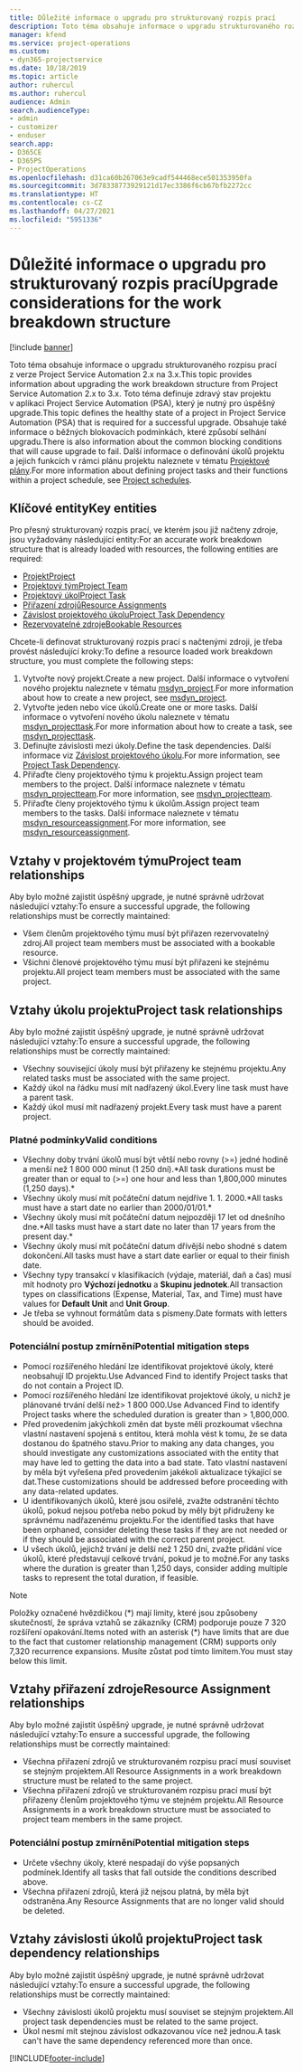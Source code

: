 ```yaml
---
title: Důležité informace o upgradu pro strukturovaný rozpis prací
description: Toto téma obsahuje informace o upgradu strukturovaného rozpisu prací z verze Project Service Automation 2.x na 3.x.
manager: kfend
ms.service: project-operations
ms.custom:
- dyn365-projectservice
ms.date: 10/18/2019
ms.topic: article
author: ruhercul
ms.author: ruhercul
audience: Admin
search.audienceType:
- admin
- customizer
- enduser
search.app:
- D365CE
- D365PS
- ProjectOperations
ms.openlocfilehash: d31ca60b267063e9cadf544468ece501353950fa
ms.sourcegitcommit: 3d78338773929121d17ec3386f6cb67bfb2272cc
ms.translationtype: HT
ms.contentlocale: cs-CZ
ms.lasthandoff: 04/27/2021
ms.locfileid: "5951336"
---
```

# <a name="upgrade-considerations-for-the-work-breakdown-structure"></a><span data-ttu-id="de447-103">Důležité informace o upgradu pro strukturovaný rozpis prací</span><span class="sxs-lookup"><span data-stu-id="de447-103">Upgrade considerations for the work breakdown structure</span></span>

[!include [banner](../includes/psa-now-project-operations.md)]

<span data-ttu-id="de447-104">Toto téma obsahuje informace o upgradu strukturovaného rozpisu prací z verze Project Service Automation 2.x na 3.x.</span><span class="sxs-lookup"><span data-stu-id="de447-104">This topic provides information about upgrading the work breakdown structure from Project Service Automation 2.x to 3.x.</span></span> <span data-ttu-id="de447-105">Toto téma definuje zdravý stav projektu v aplikaci Project Service Automation (PSA), který je nutný pro úspěšný upgrade.</span><span class="sxs-lookup"><span data-stu-id="de447-105">This topic defines the healthy state of a project in Project Service Automation (PSA) that is required for a successful upgrade.</span></span> <span data-ttu-id="de447-106">Obsahuje také informace o běžných blokovacích podmínkách, které způsobí selhání upgradu.</span><span class="sxs-lookup"><span data-stu-id="de447-106">There is also information about the common blocking conditions that will cause upgrade to fail.</span></span> <span data-ttu-id="de447-107">Další informace o definování úkolů projektu a jejich funkcích v rámci plánu projektu naleznete v tématu [Projektové plány](project-creating.md).</span><span class="sxs-lookup"><span data-stu-id="de447-107">For more information about defining project tasks and their functions within a project schedule, see [Project schedules](project-creating.md).</span></span>

## <a name="key-entities"></a><span data-ttu-id="de447-108">Klíčové entity</span><span class="sxs-lookup"><span data-stu-id="de447-108">Key entities</span></span>
<span data-ttu-id="de447-109">Pro přesný strukturovaný rozpis prací, ve kterém jsou již načteny zdroje, jsou vyžadovány následující entity:</span><span class="sxs-lookup"><span data-stu-id="de447-109">For an accurate work breakdown structure that is already loaded with resources, the following entities are required:</span></span>

- [<span data-ttu-id="de447-110">Projekt</span><span class="sxs-lookup"><span data-stu-id="de447-110">Project</span></span>](/dynamics365/customerengagement/on-premises/developer/entities/msdyn_project)
- [<span data-ttu-id="de447-111">Projektový tým</span><span class="sxs-lookup"><span data-stu-id="de447-111">Project Team</span></span>](/dynamics365/customerengagement/on-premises/developer/entities/msdyn_projectteam)
- [<span data-ttu-id="de447-112">Projektový úkol</span><span class="sxs-lookup"><span data-stu-id="de447-112">Project Task</span></span>](/dynamics365/customerengagement/on-premises/developer/entities/msdyn_projecttask)
- [<span data-ttu-id="de447-113">Přiřazení zdrojů</span><span class="sxs-lookup"><span data-stu-id="de447-113">Resource Assignments</span></span>](/dynamics365/customerengagement/on-premises/developer/entities/msdyn_resourceassignment)
- [<span data-ttu-id="de447-114">Závislost projektového úkolu</span><span class="sxs-lookup"><span data-stu-id="de447-114">Project Task Dependency</span></span>](/dynamics365/customerengagement/on-premises/developer/entities/msdyn_projecttaskdependency)
- [<span data-ttu-id="de447-115">Rezervovatelné zdroje</span><span class="sxs-lookup"><span data-stu-id="de447-115">Bookable Resources</span></span>](/dynamics365/customerengagement/on-premises/developer/entities/bookableresource)

<span data-ttu-id="de447-116">Chcete-li definovat strukturovaný rozpis prací s načtenými zdroji, je třeba provést následující kroky:</span><span class="sxs-lookup"><span data-stu-id="de447-116">To define a resource loaded work breakdown structure, you must complete the following steps:</span></span>

1. <span data-ttu-id="de447-117">Vytvořte nový projekt.</span><span class="sxs-lookup"><span data-stu-id="de447-117">Create a new project.</span></span> <span data-ttu-id="de447-118">Další informace o vytvoření nového projektu naleznete v tématu [msdyn_project](/dynamics365/customerengagement/on-premises/developer/entities/msdyn_project).</span><span class="sxs-lookup"><span data-stu-id="de447-118">For more information about how to create a new project, see [msdyn_project](/dynamics365/customerengagement/on-premises/developer/entities/msdyn_project).</span></span>
2. <span data-ttu-id="de447-119">Vytvořte jeden nebo více úkolů.</span><span class="sxs-lookup"><span data-stu-id="de447-119">Create one or more tasks.</span></span> <span data-ttu-id="de447-120">Další informace o vytvoření nového úkolu naleznete v tématu [msdyn_projecttask](/dynamics365/customerengagement/on-premises/developer/entities/msdyn_projecttask).</span><span class="sxs-lookup"><span data-stu-id="de447-120">For more information about how to create a task, see [msdyn_projecttask](/dynamics365/customerengagement/on-premises/developer/entities/msdyn_projecttask).</span></span>
3. <span data-ttu-id="de447-121">Definujte závislosti mezi úkoly.</span><span class="sxs-lookup"><span data-stu-id="de447-121">Define the task dependencies.</span></span> <span data-ttu-id="de447-122">Další informace viz [Závislost projektového úkolu](/dynamics365/customerengagement/on-premises/developer/entities/msdyn_projecttaskdependency).</span><span class="sxs-lookup"><span data-stu-id="de447-122">For more information, see [Project Task Dependency](/dynamics365/customerengagement/on-premises/developer/entities/msdyn_projecttaskdependency).</span></span>
4. <span data-ttu-id="de447-123">Přiřaďte členy projektového týmu k projektu.</span><span class="sxs-lookup"><span data-stu-id="de447-123">Assign project team members to the project.</span></span> <span data-ttu-id="de447-124">Další informace naleznete v tématu [msdyn_projectteam](/dynamics365/customerengagement/on-premises/developer/entities/msdyn_projectteam).</span><span class="sxs-lookup"><span data-stu-id="de447-124">For more information, see [msdyn_projectteam](/dynamics365/customerengagement/on-premises/developer/entities/msdyn_projectteam).</span></span>
5. <span data-ttu-id="de447-125">Přiřaďte členy projektového týmu k úkolům.</span><span class="sxs-lookup"><span data-stu-id="de447-125">Assign project team members to the tasks.</span></span> <span data-ttu-id="de447-126">Další informace naleznete v tématu [msdyn_resourceassignment](/dynamics365/customerengagement/on-premises/developer/entities/msdyn_resourceassignment).</span><span class="sxs-lookup"><span data-stu-id="de447-126">For more information, see [msdyn_resourceassignment](/dynamics365/customerengagement/on-premises/developer/entities/msdyn_resourceassignment).</span></span>

## <a name="project-team-relationships"></a><span data-ttu-id="de447-127">Vztahy v projektovém týmu</span><span class="sxs-lookup"><span data-stu-id="de447-127">Project team relationships</span></span>

<span data-ttu-id="de447-128">Aby bylo možné zajistit úspěšný upgrade, je nutné správně udržovat následující vztahy:</span><span class="sxs-lookup"><span data-stu-id="de447-128">To ensure a successful upgrade, the following relationships must be correctly maintained:</span></span>
- <span data-ttu-id="de447-129">Všem členům projektového týmu musí být přiřazen rezervovatelný zdroj.</span><span class="sxs-lookup"><span data-stu-id="de447-129">All project team members must be associated with a bookable resource.</span></span>
- <span data-ttu-id="de447-130">Všichni členové projektového týmu musí být přiřazeni ke stejnému projektu.</span><span class="sxs-lookup"><span data-stu-id="de447-130">All project team members must be associated with the same project.</span></span> 

## <a name="project-task-relationships"></a><span data-ttu-id="de447-131">Vztahy úkolu projektu</span><span class="sxs-lookup"><span data-stu-id="de447-131">Project task relationships</span></span>
<span data-ttu-id="de447-132">Aby bylo možné zajistit úspěšný upgrade, je nutné správně udržovat následující vztahy:</span><span class="sxs-lookup"><span data-stu-id="de447-132">To ensure a successful upgrade, the following relationships must be correctly maintained:</span></span>

- <span data-ttu-id="de447-133">Všechny související úkoly musí být přiřazeny ke stejnému projektu.</span><span class="sxs-lookup"><span data-stu-id="de447-133">Any related tasks must be associated with the same project.</span></span>
- <span data-ttu-id="de447-134">Každý úkol na řádku musí mít nadřazený úkol.</span><span class="sxs-lookup"><span data-stu-id="de447-134">Every line task must have a parent task.</span></span>
- <span data-ttu-id="de447-135">Každý úkol musí mít nadřazený projekt.</span><span class="sxs-lookup"><span data-stu-id="de447-135">Every task must have a parent project.</span></span>

### <a name="valid-conditions"></a><span data-ttu-id="de447-136">Platné podmínky</span><span class="sxs-lookup"><span data-stu-id="de447-136">Valid conditions</span></span>

- <span data-ttu-id="de447-137">Všechny doby trvání úkolů musí být větší nebo rovny (>=) jedné hodině a menší než 1 800 000 minut (1 250 dní).\*</span><span class="sxs-lookup"><span data-stu-id="de447-137">All task durations must be greater than or equal to (>=) one hour and less than 1,800,000 minutes (1,250 days).\*</span></span>
- <span data-ttu-id="de447-138">Všechny úkoly musí mít počáteční datum nejdříve 1. 1. 2000.\*</span><span class="sxs-lookup"><span data-stu-id="de447-138">All tasks must have a start date no earlier than 2000/01/01.\*</span></span>
- <span data-ttu-id="de447-139">Všechny úkoly musí mít počáteční datum nejpozději 17 let od dnešního dne.\*</span><span class="sxs-lookup"><span data-stu-id="de447-139">All tasks must have a start date no later than 17 years from the present day.\*</span></span>
- <span data-ttu-id="de447-140">Všechny úkoly musí mít počáteční datum dřívější nebo shodné s datem dokončení.</span><span class="sxs-lookup"><span data-stu-id="de447-140">All tasks must have a start date earlier or equal to their finish date.</span></span>
- <span data-ttu-id="de447-141">Všechny typy transakcí v klasifikacích (výdaje, materiál, daň a čas) musí mít hodnoty pro **Výchozí jednotku** a **Skupinu jednotek**.</span><span class="sxs-lookup"><span data-stu-id="de447-141">All transaction types on classifications (Expense, Material, Tax, and Time) must have values for **Default Unit** and **Unit Group**.</span></span>
- <span data-ttu-id="de447-142">Je třeba se vyhnout formátům data s písmeny.</span><span class="sxs-lookup"><span data-stu-id="de447-142">Date formats with letters should be avoided.</span></span>

### <a name="potential-mitigation-steps"></a><span data-ttu-id="de447-143">Potenciální postup zmírnění</span><span class="sxs-lookup"><span data-stu-id="de447-143">Potential mitigation steps</span></span>
- <span data-ttu-id="de447-144">Pomocí rozšířeného hledání lze identifikovat projektové úkoly, které neobsahují ID projektu.</span><span class="sxs-lookup"><span data-stu-id="de447-144">Use Advanced Find to identify Project tasks that do not contain a Project ID.</span></span>
- <span data-ttu-id="de447-145">Pomocí rozšířeného hledání lze identifikovat projektové úkoly, u nichž je plánované trvání delší než> 1 800 000.</span><span class="sxs-lookup"><span data-stu-id="de447-145">Use Advanced Find to identify Project tasks where the scheduled duration is greater than > 1,800,000.</span></span>
- <span data-ttu-id="de447-146">Před provedením jakýchkoli změn dat byste měli prozkoumat všechna vlastní nastavení spojená s entitou, která mohla vést k tomu, že se data dostanou do špatného stavu.</span><span class="sxs-lookup"><span data-stu-id="de447-146">Prior to making any data changes, you should investigate any customizations associated with the entity that may have led to getting the data into a bad state.</span></span> <span data-ttu-id="de447-147">Tato vlastní nastavení by měla být vyřešena před provedením jakékoli aktualizace týkající se dat.</span><span class="sxs-lookup"><span data-stu-id="de447-147">These customizations should be addressed before proceeding with any data-related updates.</span></span>
- <span data-ttu-id="de447-148">U identifikovaných úkolů, které jsou osiřelé, zvažte odstranění těchto úkolů, pokud nejsou potřeba nebo pokud by měly být přidruženy ke správnému nadřazenému projektu.</span><span class="sxs-lookup"><span data-stu-id="de447-148">For the identified tasks that have been orphaned, consider deleting these tasks if they are not needed or if they should be associated with the correct parent project.</span></span>
- <span data-ttu-id="de447-149">U všech úkolů, jejichž trvání je delší než 1 250 dní, zvažte přidání více úkolů, které představují celkové trvání, pokud je to možné.</span><span class="sxs-lookup"><span data-stu-id="de447-149">For any tasks where the duration is greater than 1,250 days, consider adding multiple tasks to represent the total duration, if feasible.</span></span>

> [!NOTE]
> <span data-ttu-id="de447-150">Položky označené hvězdičkou (\*) mají limity, které jsou způsobeny skutečností, že správa vztahů se zákazníky (CRM) podporuje pouze 7 320 rozšíření opakování.</span><span class="sxs-lookup"><span data-stu-id="de447-150">Items noted with an asterisk (\*) have limits that are due to the fact that customer relationship management (CRM) supports only 7,320 recurrence expansions.</span></span> <span data-ttu-id="de447-151">Musíte zůstat pod tímto limitem.</span><span class="sxs-lookup"><span data-stu-id="de447-151">You must stay below this limit.</span></span>

## <a name="resource-assignment-relationships"></a><span data-ttu-id="de447-152">Vztahy přiřazení zdroje</span><span class="sxs-lookup"><span data-stu-id="de447-152">Resource Assignment relationships</span></span>
<span data-ttu-id="de447-153">Aby bylo možné zajistit úspěšný upgrade, je nutné správně udržovat následující vztahy:</span><span class="sxs-lookup"><span data-stu-id="de447-153">To ensure a successful upgrade, the following relationships must be correctly maintained:</span></span>

- <span data-ttu-id="de447-154">Všechna přiřazení zdrojů ve strukturovaném rozpisu prací musí souviset se stejným projektem.</span><span class="sxs-lookup"><span data-stu-id="de447-154">All Resource Assignments in a work breakdown structure must be related to the same project.</span></span>
- <span data-ttu-id="de447-155">Všechna přiřazení zdrojů ve strukturovaném rozpisu prací musí být přiřazeny členům projektového týmu ve stejném projektu.</span><span class="sxs-lookup"><span data-stu-id="de447-155">All Resource Assignments in a work breakdown structure must be associated to project team members in the same project.</span></span>

### <a name="potential-mitigation-steps"></a><span data-ttu-id="de447-156">Potenciální postup zmírnění</span><span class="sxs-lookup"><span data-stu-id="de447-156">Potential mitigation steps</span></span>
- <span data-ttu-id="de447-157">Určete všechny úkoly, které nespadají do výše popsaných podmínek.</span><span class="sxs-lookup"><span data-stu-id="de447-157">Identify all tasks that fall outside the conditions described above.</span></span>  
- <span data-ttu-id="de447-158">Všechna přiřazení zdrojů, která již nejsou platná, by měla být odstraněna.</span><span class="sxs-lookup"><span data-stu-id="de447-158">Any Resource Assignments that are no longer valid should be deleted.</span></span>

## <a name="project-task-dependency-relationships"></a><span data-ttu-id="de447-159">Vztahy závislosti úkolů projektu</span><span class="sxs-lookup"><span data-stu-id="de447-159">Project task dependency relationships</span></span>
<span data-ttu-id="de447-160">Aby bylo možné zajistit úspěšný upgrade, je nutné správně udržovat následující vztahy:</span><span class="sxs-lookup"><span data-stu-id="de447-160">To ensure a successful upgrade, the following relationships must be correctly maintained:</span></span>

- <span data-ttu-id="de447-161">Všechny závislosti úkolů projektu musí souviset se stejným projektem.</span><span class="sxs-lookup"><span data-stu-id="de447-161">All project task dependencies must be related to the same project.</span></span>
- <span data-ttu-id="de447-162">Úkol nesmí mít stejnou závislost odkazovanou více než jednou.</span><span class="sxs-lookup"><span data-stu-id="de447-162">A task can't have the same dependency referenced more than once.</span></span>


[!INCLUDE[footer-include](../includes/footer-banner.md)]